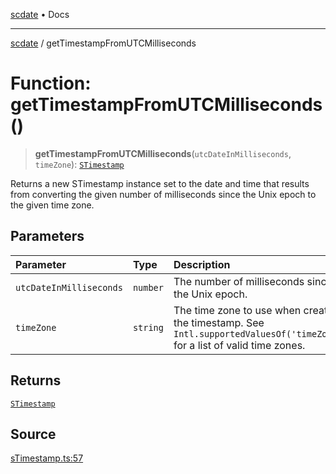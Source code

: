 [scdate](../README.md) • Docs

---

[scdate](../README.md) / getTimestampFromUTCMilliseconds

# Function: getTimestampFromUTCMilliseconds()

> **getTimestampFromUTCMilliseconds**(`utcDateInMilliseconds`, `timeZone`): [`STimestamp`](../classes/STimestamp.md)

Returns a new STimestamp instance set to the date and time that results from
converting the given number of milliseconds since the Unix epoch to the given
time zone.

## Parameters

| Parameter               | Type     | Description                                                                                                                     |
| :---------------------- | :------- | :------------------------------------------------------------------------------------------------------------------------------ |
| `utcDateInMilliseconds` | `number` | The number of milliseconds since the Unix epoch.                                                                                |
| `timeZone`              | `string` | The time zone to use when creating the timestamp. See<br />`Intl.supportedValuesOf('timeZone')` for a list of valid time zones. |

## Returns

[`STimestamp`](../classes/STimestamp.md)

## Source

[sTimestamp.ts:57](https://github.com/ericvera/scdate/blob/98b214c4aab6f5cdb39bc8c115252b89b40ce8a7/src/sTimestamp.ts#L57)
